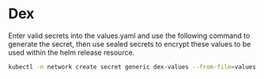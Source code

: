 # Dex

Enter valid secrets into the values.yaml and use the following command to generate the secret, then use sealed secrets to encrypt these values to be used within the helm release resource.

```bash
kubectl -n network create secret generic dex-values --from-file=values.yaml=config/dex/values.yaml --dry-run=true -o yaml > secret.yaml
```
